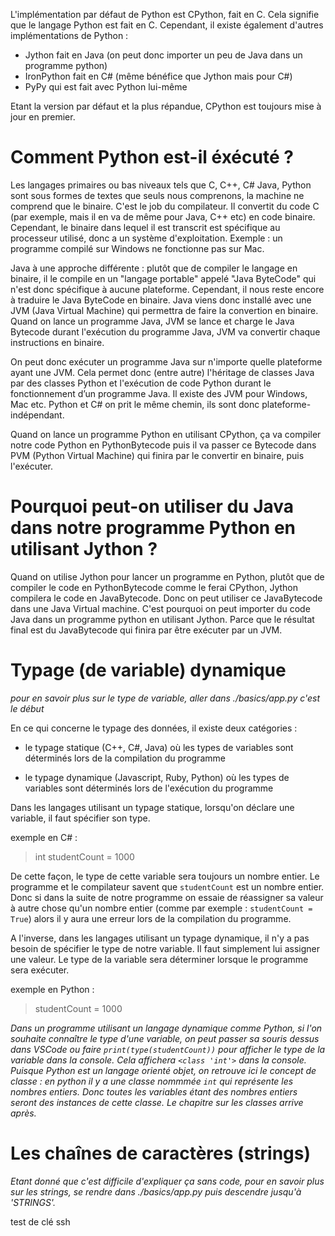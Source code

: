 L'implémentation par défaut de Python est CPython, fait en C. Cela signifie que le langage Python est fait en C. Cependant, il existe également d'autres implémentations de Python :


-   Jython fait en Java (on peut donc importer un peu de Java dans un programme python)
-   IronPython fait en C# (même bénéfice que Jython mais pour C#)
-   PyPy qui est fait avec Python lui-même

Etant la version par défaut et la plus répandue, CPython est toujours mise à jour en premier.

# Comment Python est-il éxécuté ?

Les langages primaires ou bas niveaux tels que C, C++, C# Java, Python sont sous formes de textes que seuls nous comprenons, la machine ne comprend que le binaire. C'est le job du compilateur. Il convertit du code C (par exemple, mais il en va de même pour Java, C++ etc) en code binaire. Cependant, le binaire dans lequel il est transcrit est spécifique au processeur utilisé, donc a un système d'exploitation. Exemple : un programme compilé sur Windows ne fonctionne pas sur Mac.

Java à une approche différente : plutôt que de compiler le langage en binaire, il le compile en un "langage portable" appelé "Java ByteCode" qui n'est donc spécifique à aucune plateforme. Cependant, il nous reste encore à traduire le Java ByteCode en binaire. Java viens donc installé avec une JVM (Java Virtual Machine) qui permettra de faire la convertion en binaire. Quand on lance un programme Java, JVM se lance et charge le Java Bytecode durant l'exécution du programme Java, JVM va convertir chaque instructions en binaire.

On peut donc exécuter un programme Java sur n'importe quelle plateforme ayant une JVM. Cela permet donc (entre autre) l'héritage de classes Java par des classes Python et l'exécution de code Python durant le fonctionnement d’un programme Java. Il existe des JVM pour Windows, Mac etc. Python et C# on prit le même chemin, ils sont donc plateforme-indépendant.

Quand on lance un programme Python en utilisant CPython, ça va compiler notre code Python en PythonBytecode puis il va passer ce Bytecode dans PVM (Python Virtual Machine) qui finira par le convertir en binaire, puis l'exécuter.

# Pourquoi peut-on utiliser du Java dans notre programme Python en utilisant Jython ?

Quand on utilise Jython pour lancer un programme en Python, plutôt que de compiler le code en PythonBytecode comme le ferai CPython, Jython compilera le code en JavaBytecode. Donc on peut utiliser ce JavaBytecode dans une Java Virtual machine. C'est pourquoi on peut importer du code Java dans un programme python en utilisant Jython. Parce que le résultat final est du JavaBytecode qui finira par être exécuter par un JVM.

# Typage (de variable) dynamique
*pour en savoir plus sur le type de variable, aller dans ./basics/app.py c'est le début*

En ce qui concerne le typage des données, il existe deux catégories :

- le typage statique (C++, C#, Java) où les types de variables sont déterminés lors de la compilation du programme

- le typage dynamique (Javascript, Ruby, Python) où les types de variables sont déterminés lors de l'exécution du programme

Dans les langages utilisant un typage statique, lorsqu'on déclare une variable, il faut spécifier son type.

exemple en C# :

> int studentCount = 1000

De cette façon, le type de cette variable sera toujours un nombre entier. Le programme et le compilateur savent que `studentCount` est un nombre entier. Donc si dans la suite de notre programme on essaie de réassigner sa valeur à autre chose qu'un nombre entier (comme par exemple : `studentCount = True`) alors il y aura une erreur lors de la compilation du programme. 

A l'inverse, dans les langages utilisant un typage dynamique, il n'y a pas besoin de spécifier le type de notre variable. Il faut simplement lui assigner une valeur. Le type de la variable sera déterminer lorsque le programme sera exécuter. 

exemple en Python : 

> studentCount = 1000

*Dans un programme utilisant un langage dynamique comme Python, si l'on souhaite connaître le type d'une variable, on peut passer sa souris dessus dans VSCode ou faire `print(type(studentCount))` pour afficher le type de la variable dans la console. Cela affichera `<class 'int'>` dans la console. Puisque Python est un langage orienté objet, on retrouve ici le concept de classe : en python il y a une classe nommmée `int` qui représente les nombres entiers. Donc toutes les variables étant des nombres entiers seront des instances de cette classe. Le chapitre sur les classes arrive après.*

# Les chaînes de caractères (strings)

*Etant donné que c'est difficile d'expliquer ça sans code, pour en savoir plus sur les strings, se rendre dans ./basics/app.py puis descendre jusqu'à 'STRINGS'.*

test de clé ssh









